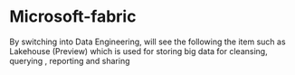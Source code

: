 # Microsoft-fabric
By switching into Data Engineering, will see the following the item such as Lakehouse (Preview) which is used for storing big data for cleansing, querying , reporting and sharing
